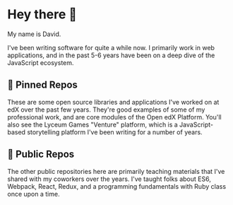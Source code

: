 # Hey there 👋

My name is David.

I've been writing software for quite a while now.  I primarily work in web applications, and in the past 5-6 years have been on a deep dive of the JavaScript ecosystem.  

## 📌 Pinned Repos

These are some open source libraries and applications I've worked on at edX over the past few years.  They're good examples of some of my professional work, and are core modules of the Open edX Platform.  You'll also see the Lyceum Games "Venture" platform, which is a JavaScript-based storytelling platform I've been writing for a number of years.

## 📖 Public Repos

The other public repositories here are primarily teaching materials that I've shared with my coworkers over the years.  I've taught folks about ES6, Webpack, React, Redux, and a programming fundamentals with Ruby class once upon a time.

<!--
**davidjoy/davidjoy** is a ✨ _special_ ✨ repository because its `README.md` (this file) appears on your GitHub profile.

Here are some ideas to get you started:

- 🔭 I’m currently working on ...
- 🌱 I’m currently learning ...
- 👯 I’m looking to collaborate on ...
- 🤔 I’m looking for help with ...
- 💬 Ask me about ...
- 📫 How to reach me: ...
- 😄 Pronouns: ...
- ⚡ Fun fact: ...
-->
